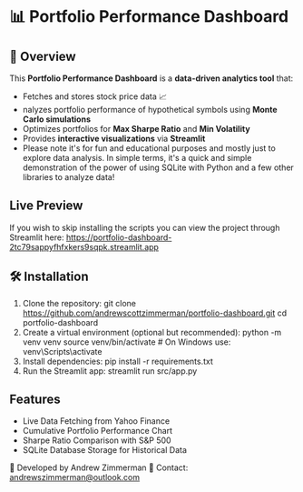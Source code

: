 # 📊 Portfolio Performance Dashboard

## 🚀 Overview
This **Portfolio Performance Dashboard** is a **data-driven analytics tool** that:
 - Fetches and stores stock price data 📈  
 - nalyzes portfolio performance of hypothetical symbols using **Monte Carlo simulations**
 - Optimizes portfolios for **Max Sharpe Ratio** and **Min Volatility**
 - Provides **interactive visualizations** via **Streamlit**
 - Please note it's for fun and educational purposes and mostly just to explore data analysis.
In simple terms, it's a quick and simple demonstration of the power of using SQLite with Python and a few other libraries to analyze data!

## Live Preview
If you wish to skip installing the scripts you can view the project through Streamlit here: https://portfolio-dashboard-2tc79sappyfhfxkers9sqpk.streamlit.app

## 🛠 Installation
1. Clone the repository:
git clone https://github.com/andrewscottzimmerman/portfolio-dashboard.git
cd portfolio-dashboard
2. Create a virtual environment (optional but recommended):
python -m venv venv
source venv/bin/activate  # On Windows use: venv\Scripts\activate
3. Install dependencies:
pip install -r requirements.txt
4. Run the Streamlit app:
streamlit run src/app.py

## Features
- Live Data Fetching from Yahoo Finance
- Cumulative Portfolio Performance Chart
- Sharpe Ratio Comparison with S&P 500
- SQLite Database Storage for Historical Data

🚀 Developed by Andrew Zimmerman
📧 Contact: andrewszimmerman@outlook.com

